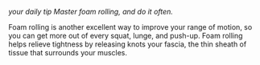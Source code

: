 _your daily tip_ 
*Master foam rolling, and do it often.*

Foam rolling is another excellent way to improve your range of motion, so you can get more out of every squat, lunge, and push-up. Foam rolling helps relieve tightness by releasing knots your fascia, the thin sheath of tissue that surrounds your muscles.